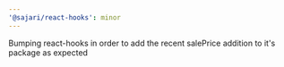 ```yaml
---
'@sajari/react-hooks': minor
---
```


Bumping react-hooks in order to add the recent salePrice addition to it's package as expected
